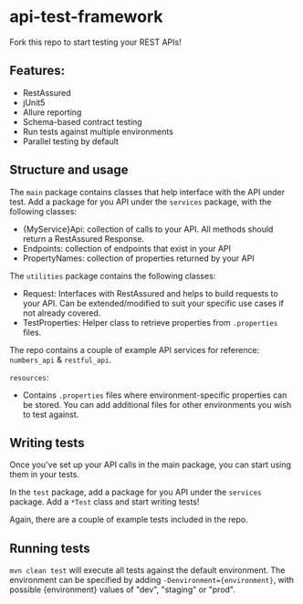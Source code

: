 # api-test-framework

Fork this repo to start testing your REST APIs!

## Features:
* RestAssured
* jUnit5
* Allure reporting
* Schema-based contract testing
* Run tests against multiple environments
* Parallel testing by default

## Structure and usage
The `main` package contains classes that help interface with the API under test. Add a package for you API under the `services` package, with the following classes:
* {MyService}Api: collection of calls to your API. All methods should return a RestAssured Response.
* Endpoints: collection of endpoints that exist in your API
* PropertyNames: collection of properties returned by your API

The `utilities` package contains the following classes:
* Request:  Interfaces with RestAssured and helps to build requests to your API. Can be extended/modified to suit your specific use cases if not already covered.
* TestProperties: Helper class to retrieve properties from `.properties` files.

The repo contains a couple of example API services for reference: `numbers_api` & `restful_api`.

`resources`:
* Contains `.properties` files where environment-specific properties can be stored. You can add additional files for other environments you wish to test against.

## Writing tests
Once you've set up your API calls in the main package, you can start using them in your tests. 

In the `test` package, add a package for you API under the `services` package. Add a `*Test` class and start writing tests!

Again, there are a couple of example tests included in the repo.

## Running tests
`mvn clean test` will execute all tests against the default environment.
The environment can be specified by adding `-Denvironment={environment}`, with possible {environment} values of "dev", "staging" or "prod". 

